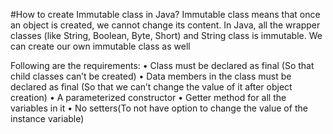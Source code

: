 #How to create Immutable class in Java?
Immutable class means that once an object is created, we cannot change its content. In Java, all the wrapper classes (like String, Boolean, Byte, Short) and String class is immutable. We can create our own immutable class as well

Following are the requirements:
• Class must be declared as final (So that child classes can’t be created)
• Data members in the class must be declared as final (So that we can’t change the value of it after    object creation)
• A parameterized constructor
• Getter method for all the variables in it
• No setters(To not have option to change the value of the instance variable) 

# 
